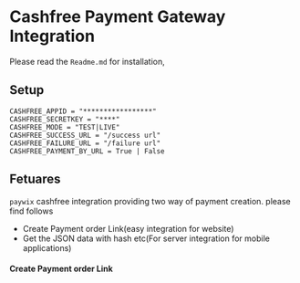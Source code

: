 # Cashfree Payment Gateway Integration

Please read the `Readme.md` for installation,

Setup
-----
```
CASHFREE_APPID = "*****************"
CASHFREE_SECRETKEY = "****"
CASHFREE_MODE = "TEST|LIVE"
CASHFREE_SUCCESS_URL = "/success url"
CASHFREE_FAILURE_URL = "/failure url"
CASHFREE_PAYMENT_BY_URL = True | False
```

Fetuares
--------

`paywix` cashfree integration providing two way of payment creation. please find follows

* Create Payment order Link(easy integration for website)
* Get the JSON data with hash etc(For server integration for mobile applications)

#### Create Payment order Link

